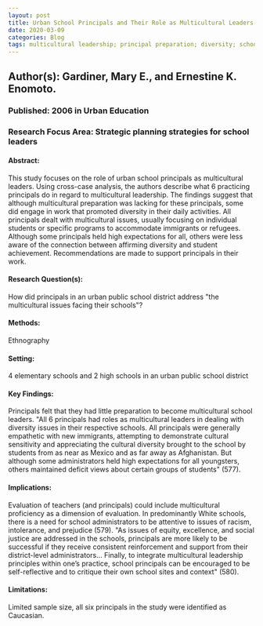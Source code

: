 ```yaml
---
layout: post
title: Urban School Principals and Their Role as Multicultural Leaders
date: 2020-03-09
categories: Blog
tags: multicultural leadership; principal preparation; diversity; school administration
---
```


## Author(s): Gardiner, Mary E., and Ernestine K. Enomoto.

### Published: 2006 in Urban Education

### Research Focus Area: Strategic planning strategies for school leaders

#### Abstract:
This  study  focuses  on  the  role  of  urban  school  principals  as  multicultural leaders. Using cross-case analysis, the authors describe what 6 practicing principals  do  in  regard  to  multicultural  leadership.  The  findings  suggest  that although  multicultural  preparation  was  lacking  for  these  principals, some  did engage  in  work  that  promoted  diversity  in  their  daily  activities.  All  principals dealt  with  multicultural  issues, usually  focusing  on  individual  students  or  specific programs to accommodate immigrants or refugees. Although some principals  held  high  expectations  for  all,  others  were  less  aware  of  the  connection between  affirming  diversity  and  student  achievement.  Recommendations  are made to support principals in their work.


#### Research Question(s):
How did principals in an urban public school district address "the multicultural issues facing their schools"?


#### Methods:
Ethnography


#### Setting:
4 elementary schools and 2 high schools in an urban public school district


#### Key Findings:
Principals felt that they had little preparation to become multicultural school leaders. "All  6  principals  had  roles  as  multicultural  leaders  in  dealing with  diversity  issues  in  their  respective  schools.  All  principals were  generally  empathetic  with  new  immigrants,  attempting  to demonstrate  cultural  sensitivity  and  appreciating  the  cultural diversity brought to the school by students from as near as Mexico and as far away as Afghanistan. But although some administrators held  high  expectations  for  all  youngsters,  others  maintained deficit views about certain groups of students" (577).


#### Implications:
Evaluation  of  teachers (and  principals)  could  include  multicultural  proficiency  as  a dimension of evaluation. In predominantly White schools, there is a  need  for  school  administrators  to  be  attentive to issues of racism, intolerance, and prejudice (579). "As  issues  of  equity, excellence, and  social  justice  are addressed in the schools, principals are more likely to be successful if they receive consistent reinforcement and support from their district-level  administrators... Finally, to  integrate  multicultural  leadership  principles  within one’s  practice,  school  principals  can  be  encouraged  to  be  self-reflective and to critique their own school sites and context" (580).


#### Limitations:
Limited sample size, all six principals in the study were identified as Caucasian.


